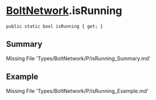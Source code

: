 # [BoltNetwork](Types/BoltNetwork.md).isRunning
`public static bool isRunning { get; }`
## Summary
Missing File 'Types/BoltNetwork/P/isRunning_Summary.md'
## Example
Missing File 'Types/BoltNetwork/P/isRunning_Example.md'
